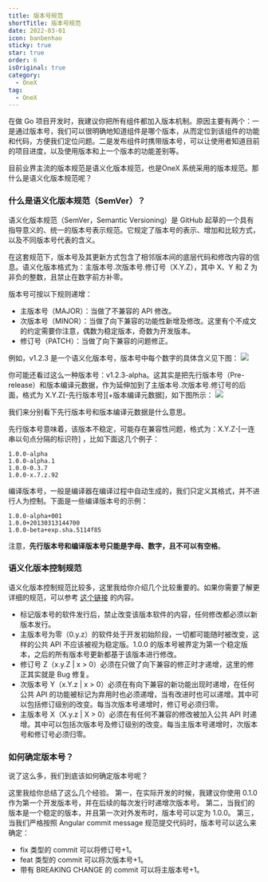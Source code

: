 ```yaml
---
title: 版本号规范
shortTitle: 版本号规范
date: 2022-03-01
icon: banbenhao
sticky: true
star: true
order: 6
isOriginal: true
category:
  - OneX
tag:
  - OneX
---
```


在做 Go 项目开发时，我建议你把所有组件都加入版本机制。原因主要有两个：一是通过版本号，我们可以很明确地知道组件是哪个版本，从而定位到该组件的功能和代码，方便我们定位问题。二是发布组件时携带版本号，可以让使用者知道目前的项目进度，以及使用版本和上一个版本的功能差别等。

目前业界主流的版本规范是语义化版本规范，也是OneX 系统采用的版本规范。那什么是语义化版本规范呢？
### **什么是语义化版本规范（SemVer）？**
语义化版本规范（SemVer，Semantic Versioning）是 GitHub 起草的一个具有指导意义的、统一的版本号表示规范。它规定了版本号的表示、增加和比较方式，以及不同版本号代表的含义。

在这套规范下，版本号及其更新方式包含了相邻版本间的底层代码和修改内容的信息。语义化版本格式为：主版本号.次版本号.修订号（X.Y.Z），其中 X、Y 和 Z 为非负的整数，且禁止在数字前方补零。

版本号可按以下规则递增：

- 主版本号（MAJOR）：当做了不兼容的 API 修改。
- 次版本号（MINOR）：当做了向下兼容的功能性新增及修改。这里有个不成文的约定需要你注意，偶数为稳定版本，奇数为开发版本。
- 修订号（PATCH）：当做了向下兼容的问题修正。

例如，v1.2.3 是一个语义化版本号，版本号中每个数字的具体含义见下图： 
![](https://cdn.nlark.com/yuque/0/2024/png/43447143/1713265935720-bcff0506-baa2-4f86-b4c2-2f65ca6d5f1c.png#averageHue=%23fafaf9&clientId=ua00a7100-1e29-4&from=paste&id=u543fd89c&originHeight=208&originWidth=356&originalType=url&ratio=1.75&rotation=0&showTitle=false&status=done&style=none&taskId=u30b3df7f-9b14-489b-87d9-57c9c66a349&title=)

你可能还看过这么一种版本号：v1.2.3-alpha。这其实是把先行版本号（Pre-release）和版本编译元数据，作为延伸加到了主版本号.次版本号.修订号的后面，格式为 X.Y.Z[-先行版本号][+版本编译元数据]，如下图所示：
![](https://cdn.nlark.com/yuque/0/2024/png/43447143/1713265935599-c24facce-238d-40d9-bba7-076112656000.png#averageHue=%23f1f1f1&clientId=ua00a7100-1e29-4&from=paste&id=ucb5ee6b4&originHeight=744&originWidth=1841&originalType=url&ratio=1.75&rotation=0&showTitle=false&status=done&style=none&taskId=uedca9d00-fbd9-4b03-8b67-559db1d1cd6&title=)

我们来分别看下先行版本号和版本编译元数据是什么意思。

先行版本号意味着，该版本不稳定，可能存在兼容性问题，格式为：X.Y.Z-[一连串以句点分隔的标识符] ，比如下面这几个例子：
```
1.0.0-alpha
1.0.0-alpha.1
1.0.0-0.3.7
1.0.0-x.7.z.92
```

编译版本号，一般是编译器在编译过程中自动生成的，我们只定义其格式，并不进行人为控制。下面是一些编译版本号的示例：
```
1.0.0-alpha+001
1.0.0+20130313144700
1.0.0-beta+exp.sha.5114f85
```

注意，**先行版本号和编译版本号只能是字母、数字，且不可以有空格**。
### **语义化版本控制规范**
语义化版本控制规范比较多，这里我给你介绍几个比较重要的。如果你需要了解更详细的规范，可以参考 [这个链接](https://semver.org/lang/zh-CN/) 的内容。

- 标记版本号的软件发行后，禁止改变该版本软件的内容，任何修改都必须以新版本发行。
- 主版本号为零（0.y.z）的软件处于开发初始阶段，一切都可能随时被改变，这样的公共 API 不应该被视为稳定版。1.0.0 的版本号被界定为第一个稳定版本，之后的所有版本号更新都基于该版本进行修改。
- 修订号 Z（x.y.Z | x > 0）必须在只做了向下兼容的修正时才递增，这里的修正其实就是 Bug 修复。
- 次版本号 Y（x.Y.z | x > 0）必须在有向下兼容的新功能出现时递增，在任何公共 API 的功能被标记为弃用时也必须递增，当有改进时也可以递增。其中可以包括修订级别的改变。每当次版本号递增时，修订号必须归零。
- 主版本号 X（X.y.z | X > 0）必须在有任何不兼容的修改被加入公共 API 时递增。其中可以包括次版本号及修订级别的改变。每当主版本号递增时，次版本号和修订号必须归零。
### **如何确定版本号？**
说了这么多，我们到底该如何确定版本号呢？

这里我给你总结了这么几个经验。
第一，在实际开发的时候，我建议你使用 0.1.0 作为第一个开发版本号，并在后续的每次发行时递增次版本号。
第二，当我们的版本是一个稳定的版本，并且第一次对外发布时，版本号可以定为 1.0.0。
第三，当我们严格按照 Angular commit message 规范提交代码时，版本号可以这么来确定：

- fix 类型的 commit 可以将修订号+1。
- feat 类型的 commit 可以将次版本号+1。
- 带有 BREAKING CHANGE 的 commit 可以将主版本号+1。 
